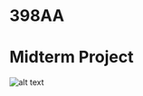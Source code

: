 # 398AA

<h1>Midterm Project</h1>


![alt text](https://github.com/Jellyyz/Microcontrollers/blob/main/ECE398AA%20Midterm%20Project.png?raw=true)

